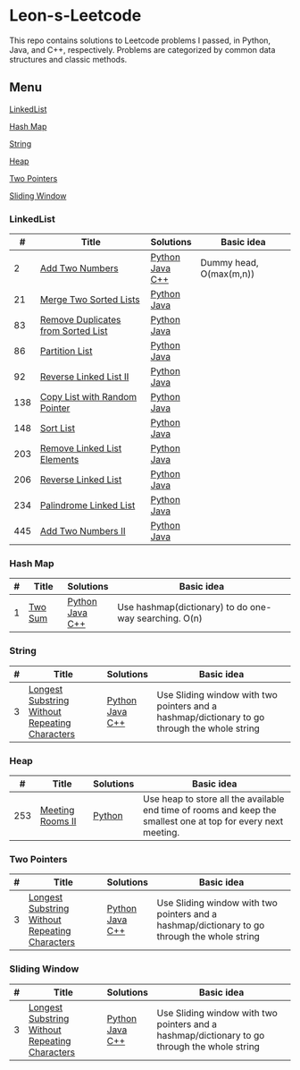 # Leon-s-Leetcode

This repo contains solutions to Leetcode problems I passed, in Python, Java, and C++, respectively. Problems are categorized by common data structures and classic methods.

## Menu
[LinkedList](https://github.com/Leoni71/Leon-s-Leetcode/blob/main/README.md#linkedlist)

[Hash Map](https://github.com/Leoni71/Leon-s-Leetcode/blob/main/README.md#hash-map)

[String](https://github.com/Leoni71/Leon-s-Leetcode/blob/main/README.md#string)

[Heap](https://github.com/Leoni71/Leon-s-Leetcode/blob/main/README.md#heap)

[Two Pointers](https://github.com/Leoni71/Leon-s-Leetcode/blob/main/README.md#two-pointers)

[Sliding Window](https://github.com/Leoni71/Leon-s-Leetcode/blob/main/README.md#sliding-window)

### LinkedList
| # | Title | Solutions |       Basic idea      |
|---| ----- | --------- | --------------------- |
| 2 | [Add Two Numbers](https://leetcode.com/problems/add-two-numbers/) | [Python](https://github.com/Leoni71/Leon-s-Leetcode/blob/main/python/2_Add_Two_Numbers.py) <br> [Java](https://github.com/Leoni71/Leon-s-Leetcode/blob/main/java/2_Add_Two_Numbers.java) <br> [C++](https://github.com/Leoni71/Leon-s-Leetcode/blob/main/C++/2_Add_Two_Numbers.cpp) | Dummy head, O(max(m,n))|
| 21 | [Merge Two Sorted Lists](https://leetcode.com/problems/merge-two-sorted-lists/) | [Python]() <br> [Java]() | |
| 83 | [Remove Duplicates from Sorted List](https://leetcode.com/problems/remove-duplicates-from-sorted-list/) | [Python]() <br> [Java]() | |
| 86 | [Partition List](https://leetcode.com/problems/partition-list/) | [Python]() <br> [Java]() | |
| 92 | [Reverse Linked List II](https://leetcode.com/problems/reverse-linked-list-ii/) | [Python]() <br> [Java]() | |
| 138 | [Copy List with Random Pointer](https://leetcode.com/problems/copy-list-with-random-pointer/) | [Python]() <br> [Java]() | |
| 148 | [Sort List](https://leetcode.com/problems/sort-list/) | [Python]() <br> [Java]() | |
| 203 | [Remove Linked List Elements](https://leetcode.com/problems/remove-linked-list-elements/) | [Python]() <br> [Java]() | |
| 206 | [Reverse Linked List](https://leetcode.com/problems/reverse-linked-list/) | [Python](https://github.com/Leoni71/Leon-s-Leetcode/blob/main/python/206_Reverse_Linked_List.py) <br> [Java](https://github.com/Leoni71/Leon-s-Leetcode/blob/main/java/206_Reverse_Linked_List.java) | |
| 234 | [Palindrome Linked List](https://leetcode.com/problems/palindrome-linked-list/) | [Python]() <br> [Java]() | |
| 445 | [Add Two Numbers II](https://leetcode.com/problems/add-two-numbers-ii/) | [Python]() <br> [Java]() | |

### Hash Map
| # | Title | Solutions |       Basic idea      |
|---| ----- | --------- | --------------------- |
| 1 | [Two Sum](https://leetcode.com/problems/two-sum/) | [Python](https://github.com/Leoni71/Leon-s-Leetcode/blob/main/python/1_Two_Sum.py) <br> [Java](https://github.com/Leoni71/Leon-s-Leetcode/blob/main/java/1_Two_Sum.java) <br> [C++](https://github.com/Leoni71/Leon-s-Leetcode/blob/main/C++/1_Two_Sum.cpp) | Use hashmap(dictionary) to do one-way searching. O(n) |

### String
| # | Title | Solutions |       Basic idea      |
|---| ----- | --------- | --------------------- |
| 3 |[Longest Substring Without Repeating Characters](https://leetcode.com/problems/longest-substring-without-repeating-characters/) | [Python](https://github.com/Leoni71/Leon-s-Leetcode/blob/main/python/3_Longest_Substring_Without_Repeating_Characters.py) <br> [Java](https://github.com/Leoni71/Leon-s-Leetcode/blob/main/java/3_Longest_Substring_Without_Repeating_Characters.java) <br> [C++](https://github.com/Leoni71/Leon-s-Leetcode/blob/main/C++/3_Longest_Substring_Without_Repeating_Characters.cpp) | Use Sliding window with two pointers and a hashmap/dictionary to go through the whole string |

### Heap
| # | Title | Solutions |       Basic idea      |
|---| ----- | --------- | --------------------- |
|253| [Meeting Rooms II](https://leetcode.com/problems/meeting-rooms-ii/) | [Python](https://github.com/Leoni71/Leon-s-Leetcode/blob/main/python/253_Meeting_Rooms_II.py) | Use heap to store all the available end time of rooms and keep the smallest one at top for every next meeting. |

### Two Pointers
| # | Title | Solutions |       Basic idea      |
|---| ----- | --------- | --------------------- |
| 3 |[Longest Substring Without Repeating Characters](https://leetcode.com/problems/longest-substring-without-repeating-characters/) | [Python](https://github.com/Leoni71/Leon-s-Leetcode/blob/main/python/3_Longest_Substring_Without_Repeating_Characters.py) <br> [Java](https://github.com/Leoni71/Leon-s-Leetcode/blob/main/java/3_Longest_Substring_Without_Repeating_Characters.java) <br> [C++](https://github.com/Leoni71/Leon-s-Leetcode/blob/main/C++/3_Longest_Substring_Without_Repeating_Characters.cpp) | Use Sliding window with two pointers and a hashmap/dictionary to go through the whole string |

### Sliding Window
| # | Title | Solutions |       Basic idea      |
|---| ----- | --------- | --------------------- |
| 3 |[Longest Substring Without Repeating Characters](https://leetcode.com/problems/longest-substring-without-repeating-characters/) | [Python](https://github.com/Leoni71/Leon-s-Leetcode/blob/main/python/3_Longest_Substring_Without_Repeating_Characters.py) <br> [Java](https://github.com/Leoni71/Leon-s-Leetcode/blob/main/java/3_Longest_Substring_Without_Repeating_Characters.java) <br> [C++](https://github.com/Leoni71/Leon-s-Leetcode/blob/main/C++/3_Longest_Substring_Without_Repeating_Characters.cpp) | Use Sliding window with two pointers and a hashmap/dictionary to go through the whole string |


